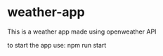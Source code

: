 # weather-app
This is a weather app made using openweather API

to start the app use:
npm run start
